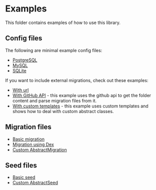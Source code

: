 # Examples

This folder contains examples of how to use this library.

## Config files

The following are minimal example config files:

- [PostgreSQL](./config-postgres.ts)
- [MySQL](./config-mysql.ts)
- [SQLite](./config-sqlite.ts)

If you want to include external migrations, check out these examples:

- [With url](./config-remote-migration-files.ts)
- [With GitHub API](./config-remote-migration-files-github-api.ts) - this
  example uses the github api to get the folder content and parse migration
  files from it.
- [With custom templates](./config-custom-templates.ts) - this example uses
  custom templates and shows how to deal with custom abstract classes.

## Migration files

- [Basic migration](./migration.ts)
- [Migration using Dex](./migration-dex.ts)
- [Custom AbstractMigration](./abstract-classes-extended.ts)

## Seed files

- [Basic seed](./seed.ts)
- [Custom AbstractSeed](./abstract-classes-extended.ts)
